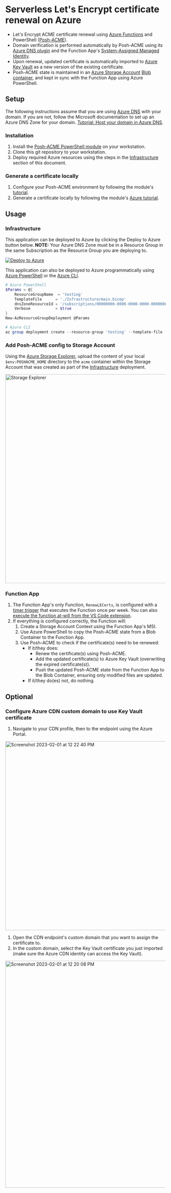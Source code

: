 # Serverless Let's Encrypt certificate renewal on Azure

- Let's Encrypt ACME certificate renewal using [Azure Functions](https://learn.microsoft.com/en-us/azure/azure-functions/functions-reference-powershell?tabs=portal) and PowerShell ([Posh-ACME](https://github.com/rmbolger/Posh-ACME)).
- Domain verification is performed automatically by Posh-ACME using its [Azure DNS plugin](https://poshac.me/docs/v4/Plugins/Azure/) and the Function App's [System-Assigned Managed Identity](https://learn.microsoft.com/en-us/azure/app-service/overview-managed-identity?tabs=dotnet#add-a-system-assigned-identity).
- Upon renewal, updated certificate is automatically imported to [Azure Key Vault](https://learn.microsoft.com/en-us/azure/key-vault/certificates/certificate-scenarios) as a new version of the existing certificate.
- Posh-ACME state is maintained in an [Azure Storage Account](https://learn.microsoft.com/en-us/azure/storage/common/storage-account-overview) [Blob container](https://learn.microsoft.com/en-us/azure/storage/blobs/storage-blobs-introduction), and kept in sync with the Function App using Azure PowerShell.

## Setup

The following instructions assume that you are using [Azure DNS](https://learn.microsoft.com/en-us/azure/dns/dns-overview) with your domain. If you are not, follow the Microsoft documentation to set up an Azure DNS Zone for your domain. [Tutorial: Host your domain in Azure DNS](https://learn.microsoft.com/en-us/azure/dns/dns-delegate-domain-azure-dns).

### Installation

1. Install the [Posh-ACME PowerShell module](https://www.powershellgallery.com/packages/Posh-ACME/4.5.0) on your workstation.
1. Clone this git repository to your workstation.
1. Deploy required Azure resources using the steps in the [Infrastructure](#infrastructure) section of this document.

### Generate a certificate locally

1. Configure your Posh-ACME environment by following the module's [tutorial](https://poshac.me/docs/v4/Tutorial/).
1. Generate a certificate locally by following the module's [Azure tutorial](https://poshac.me/docs/v4/Plugins/Azure/).

## Usage

### Infrastructure

This application can be deployed to Azure by clicking the Deploy to Azure button below. **NOTE:** Your Azure DNS Zone must be in a Resource Group in the same Subscription as the Resource Group you are deploying to.

[![Deploy to Azure](https://aka.ms/deploytoazurebutton)](https://portal.azure.com/#create/Microsoft.Template/uri/https%3A%2F%2Fraw.githubusercontent.com%2FRylandDeGregory%2FAzFuncCertRenewal%2Fmain%2FInfrastructure%2Fmain.json)

This application can also be deployed to Azure programmatically using [Azure PowerShell](https://learn.microsoft.com/en-us/powershell/module/az.resources/new-azresourcegroupdeployment) or the [Azure CLI](https://learn.microsoft.com/en-us/cli/azure/group/deployment?view=azure-cli-latest#az-group-deployment-create).

```PowerShell
# Azure PowerShell
$Params = @{
    ResourceGroupName  = 'testing'
    TemplateFile      = './Infrastructure/main.bicep'
    dnsZoneResourceId = '/subscriptions/00000000-0000-0000-0000-000000000000/resourceGroups/testing/providers/Microsoft.Network/dnszones/my-website.com'
    Verbose           = $true
}
New-AzResourceGroupDeployment @Params

# Azure CLI
az group deployment create --resource-group 'testing' --template-file ./Infrastructure/main.bicep --parameters "{ \"dnsZoneResourceId\": { \"value\": \"/subscriptions/00000000-0000-0000-0000-000000000000/resourceGroups/MyResourceGroup/providers/Microsoft.Network/dnszones/my-website.com\" } }" --verbose
```

### Add Posh-ACME config to Storage Account

Using the [Azure Storage Explorer](https://learn.microsoft.com/en-us/azure/vs-azure-tools-storage-manage-with-storage-explorer), upload the content of your local `$env:POSHACME_HOME` directory to the `acme` container within the Storage Account that was created as part of the [Infrastructure](#infrastructure) deployment.

<img width="656" alt="Storage Explorer" src="https://user-images.githubusercontent.com/18073815/216796822-cb05a5b2-701b-4544-9b50-a2f4a76a1980.png">

### Function App

1. The Function App's only Function, `RenewLECerts`, is configured with a [timer trigger](https://learn.microsoft.com/en-us/azure/azure-functions/functions-bindings-timer?tabs=powershell) that executes the Function once per week. You can also [execute the function at-will from the VS Code extension](https://learn.microsoft.com/en-us/azure/azure-functions/functions-develop-vs-code?tabs=csharp#run-functions-in-azure).
1. If everything is configured correctly, the Function will:
    1. Create a Storage Account Context using the Function App's MSI.
    1. Use Azure PowerShell to copy the Posh-ACME state from a Blob Container to the Function App.
    1. Use Posh-ACME to check if the certificate(s) need to be renewed:
        * If it/they does:
            * Renew the certificate(s) using Posh-ACME.
            * Add the updated certificate(s) to Azure Key Vault (overwriting the expired certificate(s)).
            * Push the updated Posh-ACME state from the Function App to the Blob Container, ensuring only modified files are updated.
        * If it/they do(es) not, do nothing.

## Optional

### Configure Azure CDN custom domain to use Key Vault certificate

1. Navigate to your CDN profile, then to the endpoint using the Azure Portal.

<img width="593" alt="Screenshot 2023-02-01 at 12 22 40 PM" src="https://user-images.githubusercontent.com/18073815/216117168-6b508aa8-47de-400a-b48c-041e1b19f337.png">

1. Open the CDN endpoint's custom domain that you want to assign the certificate to.
1. In the custom domain, select the Key Vault certificate you just imported (make sure the Azure CDN identity can access the Key Vault).

<img width="712" alt="Screenshot 2023-02-01 at 12 20 08 PM" src="https://user-images.githubusercontent.com/18073815/216116513-b8ec396f-7fec-4bcb-86aa-ddf277aadd3d.png">
